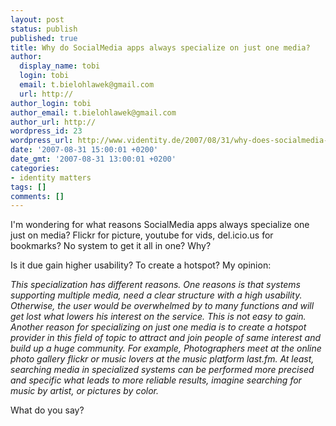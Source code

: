 ```yaml
---
layout: post
status: publish
published: true
title: Why do SocialMedia apps always specialize on just one media?
author:
  display_name: tobi
  login: tobi
  email: t.bielohlawek@gmail.com
  url: http://
author_login: tobi
author_email: t.bielohlawek@gmail.com
author_url: http://
wordpress_id: 23
wordpress_url: http://www.videntity.de/2007/08/31/why-does-socialmedia-apps-always-specialize-on-just-one-media/
date: '2007-08-31 15:00:01 +0200'
date_gmt: '2007-08-31 13:00:01 +0200'
categories:
- identity matters
tags: []
comments: []
---
```

I'm wondering for what reasons SocialMedia apps always specialize one just on media? Flickr for picture, youtube for vids, del.icio.us for bookmarks? No system to get it all in one? Why?

Is it due gain higher usability? To create a hotspot?
My opinion:

*This specialization has different reasons. One reasons is that systems supporting multiple media, need a clear structure with a high usability. Otherwise, the user would be overwhelmed by to many functions and will get lost what  lowers his interest on the service. This is not easy to gain.
Another reason for specializing on just one media is to create a hotspot provider in this field of topic to attract and join people of same interest and build up a huge community. For example, Photographers meet at the online photo gallery flickr or music lovers at the music platform last.fm.
At least, searching media in specialized systems can be performed more precised and specific what leads to
more reliable results, imagine searching for music by artist, or pictures by color.*

What do you say?
